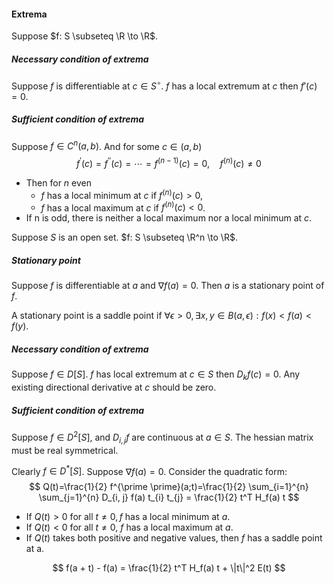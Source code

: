 #### Extrema

Suppose $f: S \subseteq \R \to \R$.

##### Necessary condition of extrema

Suppose $f$ is differentiable at $c \in S^\circ$. $f$ has a local extremum at $c$ then $f'(c) = 0$.

##### Sufficient condition of extrema

Suppose $f \in C^n(a, b)$. And for some $c \in (a, b)$
$$
f^{\prime}(c)=f^{\prime \prime}(c)=\cdots=f^{(n-1)}(c)=0, \quad f^{(n)}(c) \neq 0
$$

- Then for $n$ even
  - $f$ has a local minimum at $c$ if $f^{(n)}(c)>0$,
  - $f$ has a local maximum at $c$ if $f^{(n)}(c)<0$.
- If n is odd, there is neither a local maximum nor a local minimum at $c$.

Suppose $S$ is an open set. $f: S \subseteq \R^n \to \R$.

##### Stationary point

Suppose $f$ is differentiable at $a$ and $\nabla f(a) = 0$. Then $a$ is a stationary point of $f$.

A stationary point is a saddle point if $\forall \epsilon > 0, \exists x, y \in B(a, \epsilon):f(x) < f(a) < f(y)$.

##### Necessary condition of extrema

Suppose $f \in D[S]$. $f$ has local extremum at $c \in S$ then $D_kf(c) = 0$. Any existing directional derivative at $c$ should be zero.

##### Sufficient condition of extrema

Suppose $f \in D^2 [S]$, and $D_{i, j} f$ are continuous at $a\in S$. The hessian matrix must be real symmetrical.

Clearly $f \in D^*[S]$. Suppose $\nabla f(a) = 0$. Consider the quadratic form:
$$
Q(t)=\frac{1}{2} f^{\prime \prime}(a;t)=\frac{1}{2} \sum_{i=1}^{n} \sum_{j=1}^{n} D_{i, j} f(a) t_{i} t_{j} = \frac{1}{2} t^T H_f(a) t
$$

- If $Q(t)>0$ for all $t \neq 0, f$ has a local minimum at $a$.
- If $Q(t)<0$ for all $t \neq 0$, $f$ has a local maximum at $a$.
- If $Q(t)$ takes both positive and negative values, then $f$ has a saddle point at a.

$$
f(a + t) - f(a) = \frac{1}{2} t^T H_f(a) t + \|t\|^2 E(t)
$$
